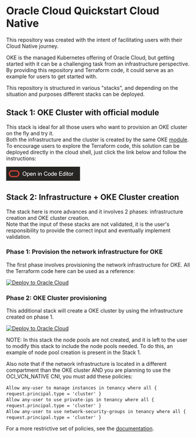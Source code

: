 # Oracle Cloud Quickstart Cloud Native

This repository was created with the intent of facilitating users with their Cloud Native journey.

OKE is the managed Kubernetes offering of Oracle Cloud, but getting started with it can be a challenging task from an
infrastructure perspective.  
By providing this repository and Terraform code, it could serve as an example for users to get started with.
  
This repository is structured in various "stacks", and depending on the situation and purposes different stacks can be deployed.

## Stack 1: OKE Cluster with official module

This stack is ideal for all those users who want to provision an OKE cluster on the fly and try it.  
Both the infrastructure and the cluster is created by the same OKE [module](https://github.com/oracle-terraform-modules/terraform-oci-oke).  
To encourage users to explore the Terraform code, this solution can be deployed directly in the cloud shell, just click the link below and follow the instructions:

[![Open in Code Editor](https://raw.githubusercontent.com/oracle-devrel/oci-code-editor-samples/main/images/open-in-code-editor.png)](https://cloud.oracle.com/?region=home&cs_repo_url=https://github.com/alcampag/oci-cn-quickstart.git&cs_branch=main&cs_readme_path=INIT.md&cs_open_ce=false)


## Stack 2: Infrastructure + OKE Cluster creation

The stack here is more advances and it involves 2 phases: infrastructure creation and OKE cluster creation.  
Note that the input of these stacks are not validated, it is the user's responsibility to provide the correct input and eventually implement validation.

### Phase 1: Provision the network infrastructure for OKE

The first phase involves provisioning the network infrastructure for OKE. All the Terraform code here can be used as a reference:

[![Deploy to Oracle Cloud](https://oci-resourcemanager-plugin.plugins.oci.oraclecloud.com/latest/deploy-to-oracle-cloud.svg)](https://cloud.oracle.com/resourcemanager/stacks/create?zipUrl=https://github.com/alcampag/oci-cn-quickstart/releases/latest/download/infra_v1.0.2.zip)

### Phase 2: OKE Cluster provisioning

This additional stack will create a OKE cluster by using the infrastructure created on phase 1.

[![Deploy to Oracle Cloud](https://oci-resourcemanager-plugin.plugins.oci.oraclecloud.com/latest/deploy-to-oracle-cloud.svg)](https://cloud.oracle.com/resourcemanager/stacks/create?zipUrl=https://github.com/alcampag/oci-cn-quickstart/releases/latest/download/oke_v1.0.2.zip)

NOTE: In this stack the node pools are not created, and it is left to the user to modify this stack to include the node pools needed.
To do this, an example of node pool creation is present in the Stack 1.
  
Also note that if the network infrastructure is located in a different compartment than the OKE cluster AND you are planning to use the OCI_VCN_NATIVE CNI,
you must add these policies:

```ignorelang
Allow any-user to manage instances in tenancy where all { request.principal.type = 'cluster' }
Allow any-user to use private-ips in tenancy where all { request.principal.type = 'cluster' }
Allow any-user to use network-security-groups in tenancy where all { request.principal.type = 'cluster' }
```
For a more restrictive set of policies, see the [documentation](https://docs.oracle.com/en-us/iaas/Content/ContEng/Concepts/contengpodnetworking_topic-OCI_CNI_plugin.htm).